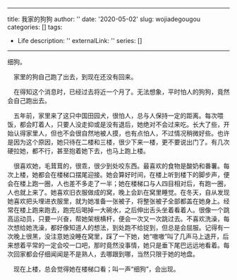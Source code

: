   ---
title: 我家的狗狗
author: ''
date: '2020-05-02'
slug: wojiadegougou
categories: []
tags:
  - Life
description: ''
externalLink: ''
series: []
---
细狗。

&emsp;家里的狗自己跑了出去，到现在还没有回来。

&emsp;在得知这个消息时，已经过去将近一个月了。无法想象，平时怕人的狗狗，竟然会自己跑出去。

&emsp;五年前，家里来了这只中国田园犬，很怕人，总与人保持一定的距离。每次喂饭，都会盯着人，只要人没走抑或是没有退后，她绝对不会过来吃。长大了些，开始认得家里人，但也不会很自然地被人摸，也有点怕人，不过情况稍微好些。也许是因为这个原因，她只待在二楼和三楼，很少下来一楼，更不要说出门了。有几次硬拉她，都不行，甚至抱着她下去，也马上跑上楼。

&emsp;很喜欢她，毛茸茸的，很乖，很少到处咬东西。最喜欢的食物是酸奶和番薯。每次上楼，她都会在楼梯口摆尾迎接。她会算好时间，在楼上听到楼下的脚步声，便会在楼上跑一圈，人也差不多走了一半；她在楼梯口与人四目相对后，有跑一圈，人也就上来了。她喜欢旧衣服做成的窝，晚上会趴在窝里睡觉。在冬天，自从发现她喜欢把头埋进衣服里，就为她准备一张被子，将整张被子全部都盖在她身上。经常在楼上跑来跑去，跑完后喝掉一大碗水，之后伸出舌头坐着看着人。很像一个跳高运动员，只要一兴奋，帮她架根横杆，便会一次又一次跳过去。不喜欢洗澡，每次想给她洗澡，都好像知道人的想法，到处跑不给捉到，但总是会屈服。记得有一次晚上很黑，没注意她没睡在窝里，踩了一下她，她“嗷嗷”叫了几声马上退开，后来想着平常的一定会咬一口吧，那时竟然没事情，她只是垂下尾巴远远地看着。每次回家都会仔细闻闻是不是熟人，去哪跟到哪，当然只限于她的地盘。

&emsp;现在上楼，总会觉得她在楼梯口看；叫一声“细狗”，会出现。